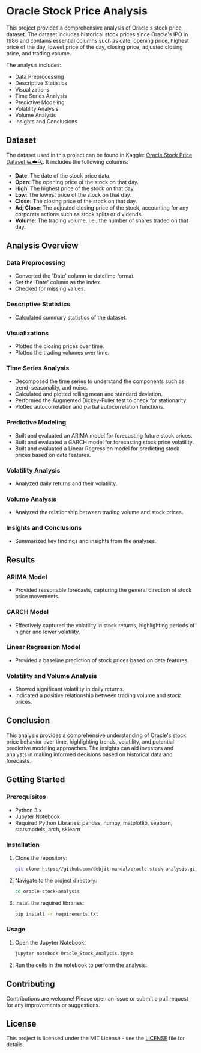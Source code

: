 # Oracle Stock Price Analysis

This project provides a comprehensive analysis of Oracle's stock price dataset. The dataset includes historical stock prices since Oracle's IPO in 1986 and contains essential columns such as date, opening price, highest price of the day, lowest price of the day, closing price, adjusted closing price, and trading volume. 

The analysis includes:
- Data Preprocessing
- Descriptive Statistics
- Visualizations
- Time Series Analysis
- Predictive Modeling
- Volatility Analysis
- Volume Analysis
- Insights and Conclusions

## Dataset

The dataset used in this project can be found in Kaggle: [Oracle Stock Price Dataset 💻☁️🔍](https://www.kaggle.com/datasets/mayankanand2701/oracle-stock-price-dataset). It includes the following columns:
- **Date**: The date of the stock price data.
- **Open**: The opening price of the stock on that day.
- **High**: The highest price of the stock on that day.
- **Low**: The lowest price of the stock on that day.
- **Close**: The closing price of the stock on that day.
- **Adj Close**: The adjusted closing price of the stock, accounting for any corporate actions such as stock splits or dividends.
- **Volume**: The trading volume, i.e., the number of shares traded on that day.

## Analysis Overview

### Data Preprocessing
- Converted the 'Date' column to datetime format.
- Set the 'Date' column as the index.
- Checked for missing values.

### Descriptive Statistics
- Calculated summary statistics of the dataset.

### Visualizations
- Plotted the closing prices over time.
- Plotted the trading volumes over time.

### Time Series Analysis
- Decomposed the time series to understand the components such as trend, seasonality, and noise.
- Calculated and plotted rolling mean and standard deviation.
- Performed the Augmented Dickey-Fuller test to check for stationarity.
- Plotted autocorrelation and partial autocorrelation functions.

### Predictive Modeling
- Built and evaluated an ARIMA model for forecasting future stock prices.
- Built and evaluated a GARCH model for forecasting stock price volatility.
- Built and evaluated a Linear Regression model for predicting stock prices based on date features.

### Volatility Analysis
- Analyzed daily returns and their volatility.

### Volume Analysis
- Analyzed the relationship between trading volume and stock prices.

### Insights and Conclusions
- Summarized key findings and insights from the analyses.

## Results

### ARIMA Model
- Provided reasonable forecasts, capturing the general direction of stock price movements.

### GARCH Model
- Effectively captured the volatility in stock returns, highlighting periods of higher and lower volatility.

### Linear Regression Model
- Provided a baseline prediction of stock prices based on date features.

### Volatility and Volume Analysis
- Showed significant volatility in daily returns.
- Indicated a positive relationship between trading volume and stock prices.

## Conclusion

This analysis provides a comprehensive understanding of Oracle's stock price behavior over time, highlighting trends, volatility, and potential predictive modeling approaches. The insights can aid investors and analysts in making informed decisions based on historical data and forecasts.

## Getting Started

### Prerequisites
- Python 3.x
- Jupyter Notebook
- Required Python Libraries: pandas, numpy, matplotlib, seaborn, statsmodels, arch, sklearn

### Installation
1. Clone the repository:
    ```sh
    git clone https://github.com/debjit-mandal/oracle-stock-analysis.git
    ```
2. Navigate to the project directory:
    ```sh
    cd oracle-stock-analysis
    ```
3. Install the required libraries:
    ```sh
    pip install -r requirements.txt
    ```

### Usage
1. Open the Jupyter Notebook:
    ```sh
    jupyter notebook Oracle_Stock_Analysis.ipynb
    ```
2. Run the cells in the notebook to perform the analysis.

## Contributing
Contributions are welcome! Please open an issue or submit a pull request for any improvements or suggestions.

## License
This project is licensed under the MIT License - see the [LICENSE](LICENSE) file for details.
